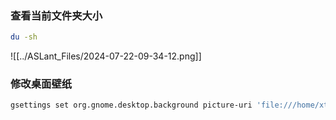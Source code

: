 ### 查看当前文件夹大小
```sh
du -sh
```


![[../ASLant_Files/2024-07-22-09-34-12.png]]

### 修改桌面壁纸
```sh
gsettings set org.gnome.desktop.background picture-uri 'file:///home/xtark/Pictures/image.jpg'
```
